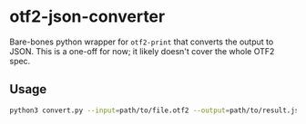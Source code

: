 otf2-json-converter
===================
Bare-bones python wrapper for `otf2-print` that converts the output to JSON. This is a one-off for now; it likely doesn't cover the whole OTF2 spec.

## Usage
```bash
python3 convert.py --input=path/to/file.otf2 --output=path/to/result.json
```
